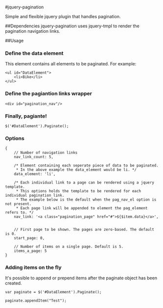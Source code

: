 #jquery-pagination

Simple and flexible jquery plugin that handles pagination.

##Dependencies
jquery-pagination uses jquery-tmpl to render the pagination navigation links.

##Usage

### Define the data element
This element contains all elements to be paginated. 
For example:

    <ul id="DataElement">
        <li>Bike</li>
    </ul>

### Define the pagiantion links wrapper

    <div id="pagination_nav"/>

### Finally, pagiante!

    $('#DataElement').Paginate();


### Options
    {
        // Number of navigation links 
        nav_link_count: 5,

        /* Element containing each seperate piece of data to be paginated.
         * In the above example the data_element would be li. */
        data_element: 'li',

        /* Each individual link to a page can be rendered using a jquery template.
         * This options holds the template to be rendered for each individual pagination link. 
         * The example below is the default when the pag_nav_el option is not present.
         * Each page link will be appended to element the pag_element refers to. */
        nav_link: '<a class="pagination_page" href="#">${$item.data}</a>', 


        // First page to be shown. The pages are zero-based. The default is 0.
        start_page: 0,

        // Number of items on a single page. Default is 5.
        items_a_page: 5 
    }
    

### Adding items on the fly
It's possible to append or prepend items after the paginate object has been created.

    var paginate = $('#DataElement').Paginate(); 

    paginate.appendItem("Test");




